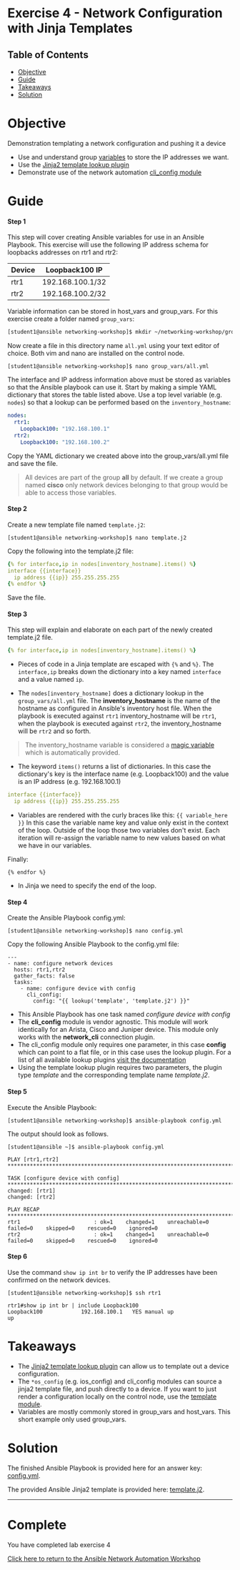 # Exercise 4 - Network Configuration with Jinja Templates

## Table of Contents

- [Objective](#objective)
- [Guide](#guide)
- [Takeaways](#takeaways)
- [Solution](#solution)

# Objective

Demonstration templating a network configuration and pushing it a device

- Use and understand group [variables](https://docs.ansible.com/ansible/latest/user_guide/playbooks_variables.html) to store the IP addresses we want.
- Use the [Jinja2 template lookup plugin](https://docs.ansible.com/ansible/latest/plugins/lookup.html)
- Demonstrate use of the network automation [cli_config module](https://docs.ansible.com/ansible/latest/modules/cli_config_module.html)

# Guide

#### Step 1

This step will cover creating Ansible variables for use in an Ansible Playbook. This exercise will use the following IP address schema for loopbacks addresses on rtr1 and rtr2:

Device  | Loopback100 IP |
------------ | ------------- |
rtr1  | 192.168.100.1/32 |
rtr2  | 192.168.100.2/32 |

Variable information can be stored in host_vars and group_vars.  For this exercise create a folder named `group_vars`:

```bash
[student1@ansible networking-workshop]$ mkdir ~/networking-workshop/group_vars
```

Now create a file in this directory name `all.yml` using your text editor of choice.  Both vim and nano are installed on the control node.

```
[student1@ansible networking-workshop]$ nano group_vars/all.yml
```

The interface and IP address information above must be stored as variables so that the Ansible playbook can use it. Start by making a simple YAML dictionary that stores the table listed above. Use a top level variable (e.g. `nodes`) so that a lookup can be performed based on the `inventory_hostname`:

```yaml
nodes:
  rtr1:
    Loopback100: "192.168.100.1"
  rtr2:
    Loopback100: "192.168.100.2"
```

Copy the YAML dictionary we created above into the group_vars/all.yml file and save the file.  

>All devices are part of the group **all** by default.  If we create a group named **cisco** only network devices belonging to that group would be able to access those variables.

#### Step 2

Create a new template file named `template.j2`:

```
[student1@ansible networking-workshop]$ nano template.j2
```

Copy the following into the template.j2 file:

<!-- {% raw %} -->
```yaml
{% for interface,ip in nodes[inventory_hostname].items() %}
interface {{interface}}
  ip address {{ip}} 255.255.255.255
{% endfor %}
```
<!-- {% endraw %} -->


Save the file.

#### Step 3

This step will explain and elaborate on each part of the newly created template.j2 file.

<!-- {% raw %} -->
```yaml
{% for interface,ip in nodes[inventory_hostname].items() %}
```
<!-- {% endraw %} -->

<!-- {% raw %} -->
- Pieces of code in a Jinja template are escaped with `{%` and `%}`.  The `interface,ip` breaks down the dictionary into a key named `interface` and a value named `ip`.
<!-- {% endraw %} -->

- The `nodes[inventory_hostname]` does a dictionary lookup in the `group_vars/all.yml` file.  The **inventory_hostname** is the name of the hostname as configured in Ansible's inventory host file.  When the playbook is executed against `rtr1` inventory_hostname will be `rtr1`, when the playbook is executed against `rtr2`, the inventory_hostname will be `rtr2` and so forth.  

>The inventory_hostname variable is considered a [magic variable](https://docs.ansible.com/ansible/latest/user_guide/playbooks_variables.html#magic-variables-and-how-to-access-information-about-other-hosts) which is automatically provided.  

- The keyword `items()` returns a list of dictionaries.  In this case the dictionary's key is the interface name (e.g. Loopback100) and the value is an IP address (e.g. 192.168.100.1)

<!-- {% raw %} -->
```yaml
interface {{interface}}
  ip address {{ip}} 255.255.255.255
```
<!-- {% endraw %} -->

- Variables are rendered with the curly braces like this: `{{ variable_here }}`  In this case the variable name key and value only exist in the context of the loop.  Outside of the loop those two variables don't exist.  Each iteration will re-assign the variable name to new values based on what we have in our variables.

Finally:
<!-- {% raw %} -->
```
{% endfor %}
```
<!-- {% endraw %} -->

- In Jinja we need to specify the end of the loop.

#### Step 4

Create the Ansible Playbook config.yml:

```
[student1@ansible networking-workshop]$ nano config.yml
```

Copy the following Ansible Playbook to the config.yml file:

<!-- {% raw %} -->
```
---
- name: configure network devices
  hosts: rtr1,rtr2
  gather_facts: false
  tasks:
    - name: configure device with config
      cli_config:
        config: "{{ lookup('template', 'template.j2') }}"
```
<!-- {% endraw %} -->

- This Ansible Playbook has one task named *configure device with config*
- The **cli_config** module is vendor agnostic.  This module will work identically for an Arista, Cisco and Juniper device.  This module only works with the **network_cli** connection plugin.
- The cli_config module only requires one parameter, in this case **config** which can point to a flat file, or in this case uses the lookup plugin.  For a list of all available lookup plugins [visit the documentation](https://docs.ansible.com/ansible/latest/plugins/lookup.html)  
- Using the template lookup plugin requires two parameters, the plugin type *template* and the corresponding template name *template.j2*.

#### Step 5

Execute the Ansible Playbook:

```
[student1@ansible networking-workshop]$ ansible-playbook config.yml
```

The output should look as follows.

```
[student1@ansible ~]$ ansible-playbook config.yml

PLAY [rtr1,rtr2] ********************************************************************************

TASK [configure device with config] ********************************************************************************
changed: [rtr1]
changed: [rtr2]

PLAY RECAP ********************************************************************************
rtr1                       : ok=1    changed=1    unreachable=0    failed=0    skipped=0    rescued=0    ignored=0
rtr2                       : ok=1    changed=1    unreachable=0    failed=0    skipped=0    rescued=0    ignored=0
```

#### Step 6

Use the command `show ip int br` to verify the IP addresses have been confirmed on the network devices.

```
[student1@ansible networking-workshop]$ ssh rtr1

rtr1#show ip int br | include Loopback100
Loopback100            192.168.100.1   YES manual up                    up
```

# Takeaways

- The [Jinja2 template lookup plugin](https://docs.ansible.com/ansible/latest/plugins/lookup.html) can allow us to template out a device configuration.
- The `*os_config` (e.g. ios_config) and cli_config modules can source a jinja2 template file, and push directly to a device.  If you want to just render a configuration locally on the control node, use the [template module](https://docs.ansible.com/ansible/latest/modules/template_module.html).
- Variables are mostly commonly stored in group_vars and host_vars.  This short example only used group_vars.

# Solution

The finished Ansible Playbook is provided here for an answer key: [config.yml](config.yml).

The provided Ansible Jinja2 template is provided here: [template.j2](template.j2).

---

# Complete

You have completed lab exercise 4

[Click here to return to the Ansible Network Automation Workshop](../README.md)
